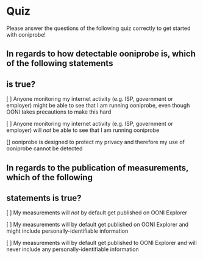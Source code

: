 # Quiz

Please answer the questions of the following quiz correctly to get started with
ooniprobe!

## In regards to how detectable ooniprobe is, which of the following statements
## is true?

[ ] Anyone monitoring my internet activity (e.g. ISP, government or employer)
 might be able to see that I am running ooniprobe, even though OONI takes
 precautions to make this hard

[ ] Anyone monitoring my internet activity (e.g. ISP, government or employer)
 will *not* be able to see that I am running ooniprobe

[] ooniprobe is designed to protect my privacy and therefore my use of ooniprobe
 cannot be detected


## In regards to the publication of measurements, which of the following
## statements is true?

[ ] My measurements will *not* by default get published on OONI Explorer

[ ] My measurements will by default get published on OONI  Explorer and might
 include personally-identifiable information

[ ] My measurements will by default get published to OONI Explorer and will
 never include any personally-identifiable information